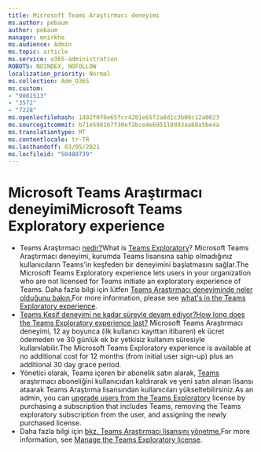 ```yaml
---
title: Microsoft Teams Araştırmacı deneyimi
ms.author: pebaum
author: pebaum
manager: mnirkhe
ms.audience: Admin
ms.topic: article
ms.service: o365-administration
ROBOTS: NOINDEX, NOFOLLOW
localization_priority: Normal
ms.collection: Adm_O365
ms.custom:
- "9001513"
- "3572"
- "7228"
ms.openlocfilehash: 1402f0f0e65fcc4201e65f2a8d1c3b09c12a0023
ms.sourcegitcommit: b71e5981b7f30ef2bce4e695118d03aa68a5be4a
ms.translationtype: MT
ms.contentlocale: tr-TR
ms.lasthandoff: 03/05/2021
ms.locfileid: "50480739"
---
```

# <a name="microsoft-teams-exploratory-experience"></a><span data-ttu-id="e799a-102">Microsoft Teams Araştırmacı deneyimi</span><span class="sxs-lookup"><span data-stu-id="e799a-102">Microsoft Teams Exploratory experience</span></span>

- <span data-ttu-id="e799a-103">Teams Araştırmacı [nedir?](https://docs.microsoft.com/microsoftteams/teams-exploratory)</span><span class="sxs-lookup"><span data-stu-id="e799a-103">What is [Teams Exploratory](https://docs.microsoft.com/microsoftteams/teams-exploratory)?</span></span> <span data-ttu-id="e799a-104">Microsoft Teams Araştırmacı deneyimi, kurumda Teams lisansına sahip olmadığınız kullanıcıların Teams'in keşfeden bir deneyimini başlatmasını sağlar.</span><span class="sxs-lookup"><span data-stu-id="e799a-104">The Microsoft Teams Exploratory experience lets users in your organization who are not licensed for Teams initiate an exploratory experience of Teams.</span></span> <span data-ttu-id="e799a-105">Daha fazla bilgi için lütfen [Teams Araştırmacı deneyiminde neler olduğunu bakın.](https://docs.microsoft.com/microsoftteams/teams-exploratory#whats-in-the-teams-exploratory-experience)</span><span class="sxs-lookup"><span data-stu-id="e799a-105">For more information, please see [what's in the Teams Exploratory experience](https://docs.microsoft.com/microsoftteams/teams-exploratory#whats-in-the-teams-exploratory-experience).</span></span>
- [<span data-ttu-id="e799a-106">Teams Keşif deneyimi ne kadar süreyle devam ediyor?</span><span class="sxs-lookup"><span data-stu-id="e799a-106">How long does the Teams Exploratory experience last?</span></span>](https://docs.microsoft.com/microsoftteams/teams-exploratory#how-long-does-the-teams-exploratory-experience-last) <span data-ttu-id="e799a-107">Microsoft Teams Araştırmacı deneyimi, 12 ay boyunca (ilk kullanıcı kayıttan itibaren) ek ücret ödemeden ve 30 günlük ek bir yetkisiz kullanım süresiyle kullanılabilir.</span><span class="sxs-lookup"><span data-stu-id="e799a-107">The Microsoft Teams Exploratory experience is available at no additional cost for 12 months (from initial user sign-up) plus an additional 30 day grace period.</span></span>
- <span data-ttu-id="e799a-108">Yönetici olarak, Teams içeren bir abonelik satın alarak, [Teams](https://docs.microsoft.com/microsoftteams/teams-exploratory#upgrade-users-from-the-teams-exploratory-license) araştırmacı aboneliğini kullanıcıdan kaldırarak ve yeni satın alınan lisansı ataarak Teams Araştırma lisansından kullanıcıları yükseltebilirsiniz.</span><span class="sxs-lookup"><span data-stu-id="e799a-108">As an admin, you can [upgrade users from the Teams Exploratory](https://docs.microsoft.com/microsoftteams/teams-exploratory#upgrade-users-from-the-teams-exploratory-license) license by purchasing a subscription that includes Teams, removing the Teams exploratory subscription from the user, and assigning the newly purchased license.</span></span>
- <span data-ttu-id="e799a-109">Daha fazla bilgi için [bkz. Teams Araştırmacı lisansını yönetme.](https://docs.microsoft.com/microsoftteams/teams-exploratory)</span><span class="sxs-lookup"><span data-stu-id="e799a-109">For more information, see [Manage the Teams Exploratory license](https://docs.microsoft.com/microsoftteams/teams-exploratory).</span></span>
